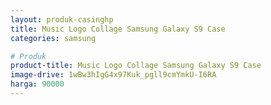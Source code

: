 ```yaml
---
layout: produk-casinghp
title: Music Logo Collage Samsung Galaxy S9 Case
categories: samsung

# Produk
product-title: Music Logo Collage Samsung Galaxy S9 Case
image-drive: 1wBw3hIgG4x97Kuk_pgll9cmYmkU-I6RA
harga: 90000
---
```

